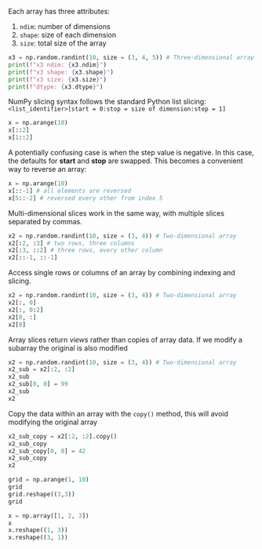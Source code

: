 Each array has three attributes:
1.  `ndim`: number of dimensions
2. `shape`: size of each dimension
3. `size`: total size of the array

```Python
x3 = np.random.randint(10, size = (3, 4, 5)) # Three-dimensional array
print(f"x3 ndim: {x3.ndim}")
print(f"x3 shape: {x3.shape}")
print(f"x3 size: {x3.size}")
print(f"dtype: {x3.dtype}")
```

NumPy slicing syntax follows the standard Python list slicing:
`<list_identifier>[start = 0:stop = size of dimension:step = 1]`

```Python
x = np.arange(10)
x[::2]
x[1::2]
```

A potentially confusing case is when the step value is negative. In this case, the defaults for **start** and **stop** are swapped. This becomes a convenient way to reverse an array:

```Python
x = np.arange(10)
x[::-1] # all elements are reversed
x[5::-2] # reversed every other from index 5
```

Multi-dimensional slices work in the same way, with multiple slices separated by commas.

```Python
x2 = np.random.randint(10, size = (3, 4)) # Two-dimensional array
x2[:2, :3] # two rows, three columns
x2[:3, ::2] # three rows, every other column
x2[::-1, ::-1]
```

Access single rows or columns of an array by combining indexing and slicing.

```Python
x2 = np.random.randint(10, size = (3, 4)) # Two-dimensional array
x2[:, 0]
x2[:, 0:2]
x2[0, :]
x2[0]
```

Array slices return *views* rather than copies of array data. If we modify a subarray the original is also modified

```Python
x2 = np.random.randint(10, size = (3, 4)) # Two-dimensional array
x2_sub = x2[:2, :2]
x2_sub
x2_sub[0, 0] = 99
x2_sub
x2
```

Copy the data within an array with the `copy()` method, this will avoid modifying the original array

```Python
x2_sub_copy = x2[:2, :2].copy()
x2_sub_copy
x2_sub_copy[0, 0] = 42
x2_sub_copy
x2
```

```Python
grid = np.arange(1, 10)
grid
grid.reshape((3,3))
grid
```

```Python
x = np.array([1, 2, 3])
x
x.reshape((1, 3))
x.reshape((3, 1))
```